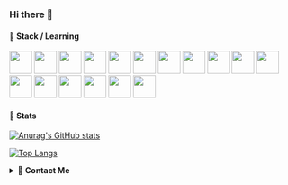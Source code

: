 ### Hi there 👋

#### 🔭 Stack / Learning

<img height=40 src="https://cdn.jsdelivr.net/gh/devicons/devicon/icons/html5/html5-original.svg" /> <img height=40 src="https://cdn.jsdelivr.net/gh/devicons/devicon/icons/css3/css3-original.svg" /> <img height=40 src="https://cdn.jsdelivr.net/gh/devicons/devicon/icons/bootstrap/bootstrap-original.svg" />
<img height=40 src="https://cdn.jsdelivr.net/gh/devicons/devicon/icons/javascript/javascript-plain.svg" /> <img height=40 src="https://cdn.jsdelivr.net/gh/devicons/devicon/icons/typescript/typescript-original.svg" /> <img height=40 src="https://cdn.jsdelivr.net/gh/devicons/devicon/icons/react/react-original.svg" /> <img height=40 src="https://cdn.jsdelivr.net/gh/devicons/devicon/icons/nextjs/nextjs-original.svg" />
 <img height=40 src="https://cdn.jsdelivr.net/gh/devicons/devicon/icons/vuejs/vuejs-original-wordmark.svg" /> <img height=40 src="https://cdn.jsdelivr.net/gh/devicons/devicon/icons/nodejs/nodejs-plain-wordmark.svg" />  <img height=40 src="https://cdn.jsdelivr.net/gh/devicons/devicon/icons/hugo/hugo-plain.svg" />
 <img height=40 src="https://cdn.jsdelivr.net/gh/devicons/devicon/icons/git/git-plain.svg"/> <img height=40 src="https://cdn.jsdelivr.net/gh/devicons/devicon/icons/github/github-original.svg"/> <img height=40 src="https://cdn.jsdelivr.net/gh/devicons/devicon/icons/mongodb/mongodb-plain-wordmark.svg" /> <img height=40 src="https://cdn.jsdelivr.net/gh/devicons/devicon/icons/mysql/mysql-original-wordmark.svg" /> <img height=40 src="https://cdn.jsdelivr.net/gh/devicons/devicon/icons/docker/docker-original-wordmark.svg" /> <img height=40 src="https://cdn.jsdelivr.net/gh/devicons/devicon/icons/eslint/eslint-original.svg" /> <img height=40 src="https://cdn.jsdelivr.net/gh/devicons/devicon/icons/sass/sass-original.svg" />

#### 🔭 Stats

[![Anurag's GitHub stats](https://github-readme-stats.vercel.app/api?username=mmolinarijr&count_private=true&show_icons=true&theme=city_lights)](https://github.com/anuraghazra/github-readme-stats)

[![Top Langs](https://github-readme-stats.vercel.app/api/top-langs/?username=mmolinarijr&langs_count=10&theme=city_lights&layout=compact)](https://github.com/anuraghazra/github-readme-stats)

<details>
 <summary> 🔭 <b>Contact Me</b></summary> <br />
         📫 You can find me at: mauriciomolinari.com
</details>

<!--
**mmolinarijr/mmolinarijr** is a ✨ _special_ ✨ repository because its `README.md` (this file) appears on your GitHub profile.

Here are some ideas to get you started:

- 🔭 I’m currently working on ...
- 🌱 I’m currently learning ...
- 👯 I’m looking to collaborate on ...
- 🤔 I’m looking for help with ...
- 💬 Ask me about ...
- 📫 How to reach me: ...
- 😄 Pronouns: ...
- ⚡ Fun fact: ...
-->
